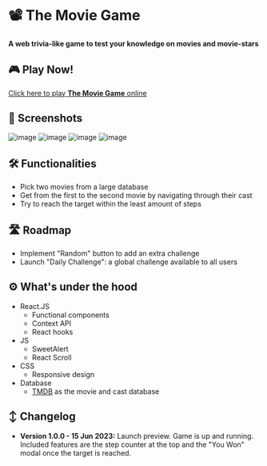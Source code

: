 # 📽️ The Movie Game 
#### A web trivia-like game to test your knowledge on movies and movie-stars


## 🎮 Play Now! 
<a href="https://the-movie-game.netlify.app/">Click here to play <b>The Movie Game</b> online</a>

## 📲 Screenshots
![image](https://github.com/oeduardobrandao/movie-game/assets/64323197/f221283c-dc04-47a3-acac-0ab63de0fe92)
![image](https://github.com/oeduardobrandao/movie-game/assets/64323197/4baaa544-9e5f-412e-ba26-7c4bc8f7b85f)
![image](https://github.com/oeduardobrandao/movie-game/assets/64323197/c08cd2ee-e5ee-4e1a-aacc-eb0ca707cd73)
![image](https://github.com/oeduardobrandao/movie-game/assets/64323197/7fd65bed-e8c4-4ed3-9976-cec6f067e24a)


## 🛠️ Functionalities
- Pick two movies from a large database
- Get from the first to the second movie by navigating through their cast
- Try to reach the target within the least amount of steps

## 🛣️ Roadmap
- Implement "Random" button to add an extra challenge
- Launch "Daily Challenge": a global challenge available to all users

## ⚙️ What's under the hood
- React.JS
  - Functional components
  - Context API
  - React hooks
- JS
  - SweetAlert
  - React Scroll
- CSS
  - Responsive design
- Database
  - <a href="https://www.themoviedb.org/">TMDB</a> as the movie and cast database

## ↕️ Changelog
- <b>Version 1.0.0 - 15 Jun 2023:</b> Launch preview. Game is up and running. Included features are the step counter at the top and the "You Won" modal once the target is reached. 
